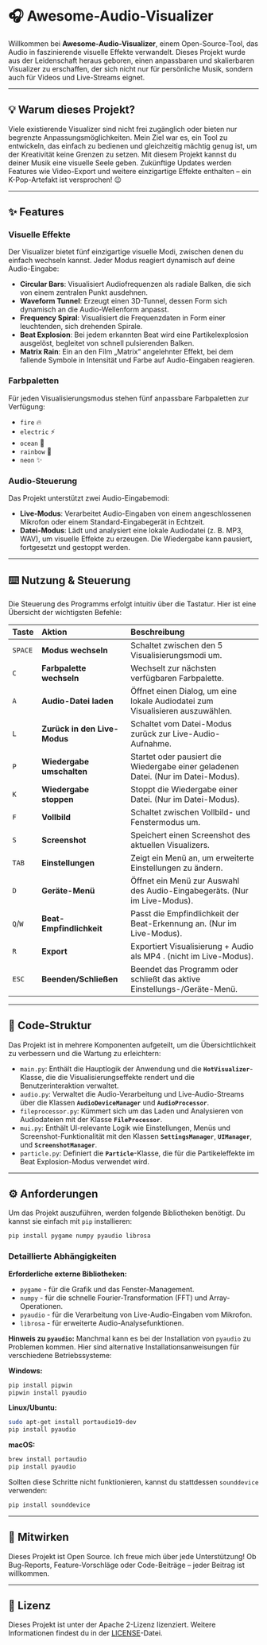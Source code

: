 # 🎧 Awesome-Audio-Visualizer

Willkommen bei **Awesome-Audio-Visualizer**, einem Open-Source-Tool, das Audio in faszinierende visuelle Effekte verwandelt. Dieses Projekt wurde aus der Leidenschaft heraus geboren, einen anpassbaren und skalierbaren Visualizer zu erschaffen, der sich nicht nur für persönliche Musik, sondern auch für Videos und Live-Streams eignet.

---

## 💡 Warum dieses Projekt?

Viele existierende Visualizer sind nicht frei zugänglich oder bieten nur begrenzte Anpassungsmöglichkeiten. Mein Ziel war es, ein Tool zu entwickeln, das einfach zu bedienen und gleichzeitig mächtig genug ist, um der Kreativität keine Grenzen zu setzen. Mit diesem Projekt kannst du deiner Musik eine visuelle Seele geben. Zukünftige Updates werden Features wie Video-Export und weitere einzigartige Effekte enthalten – ein K-Pop-Artefakt ist versprochen! 😉

---

## ✨ Features

### Visuelle Effekte

Der Visualizer bietet fünf einzigartige visuelle Modi, zwischen denen du einfach wechseln kannst. Jeder Modus reagiert dynamisch auf deine Audio-Eingabe:

* **Circular Bars**: Visualisiert Audiofrequenzen als radiale Balken, die sich von einem zentralen Punkt ausdehnen.
* **Waveform Tunnel**: Erzeugt einen 3D-Tunnel, dessen Form sich dynamisch an die Audio-Wellenform anpasst.
* **Frequency Spiral**: Visualisiert die Frequenzdaten in Form einer leuchtenden, sich drehenden Spirale.
* **Beat Explosion**: Bei jedem erkannten Beat wird eine Partikelexplosion ausgelöst, begleitet von schnell pulsierenden Balken.
* **Matrix Rain**: Ein an den Film „Matrix“ angelehnter Effekt, bei dem fallende Symbole in Intensität und Farbe auf Audio-Eingaben reagieren.

### Farbpaletten

Für jeden Visualisierungsmodus stehen fünf anpassbare Farbpaletten zur Verfügung:

* `fire` 🔥
* `electric` ⚡
* `ocean` 🌊
* `rainbow` 🌈
* `neon` ✨

### Audio-Steuerung

Das Projekt unterstützt zwei Audio-Eingabemodi:

* **Live-Modus**: Verarbeitet Audio-Eingaben von einem angeschlossenen Mikrofon oder einem Standard-Eingabegerät in Echtzeit.
* **Datei-Modus**: Lädt und analysiert eine lokale Audiodatei (z. B. MP3, WAV), um visuelle Effekte zu erzeugen. Die Wiedergabe kann pausiert, fortgesetzt und gestoppt werden.

---

## ⌨️ Nutzung & Steuerung

Die Steuerung des Programms erfolgt intuitiv über die Tastatur. Hier ist eine Übersicht der wichtigsten Befehle:

| Taste | Aktion | Beschreibung |
| :--- | :--- | :--- |
| `SPACE` | **Modus wechseln** | Schaltet zwischen den 5 Visualisierungsmodi um. |
| `C` | **Farbpalette wechseln** | Wechselt zur nächsten verfügbaren Farbpalette. |
| `A` | **Audio-Datei laden** | Öffnet einen Dialog, um eine lokale Audiodatei zum Visualisieren auszuwählen. |
| `L` | **Zurück in den Live-Modus** | Schaltet vom Datei-Modus zurück zur Live-Audio-Aufnahme. |
| `P` | **Wiedergabe umschalten** | Startet oder pausiert die Wiedergabe einer geladenen Datei. (Nur im Datei-Modus). |
| `K` | **Wiedergabe stoppen** | Stoppt die Wiedergabe einer Datei. (Nur im Datei-Modus). |
| `F` | **Vollbild** | Schaltet zwischen Vollbild- und Fenstermodus um. |
| `S` | **Screenshot** | Speichert einen Screenshot des aktuellen Visualizers. |
| `TAB` | **Einstellungen** | Zeigt ein Menü an, um erweiterte Einstellungen zu ändern. |
| `D` | **Geräte-Menü** | Öffnet ein Menü zur Auswahl des Audio-Eingabegeräts. (Nur im Live-Modus). |
| `Q`/`W` | **Beat-Empfindlichkeit** | Passt die Empfindlichkeit der Beat-Erkennung an. (Nur im Live-Modus). |
| `R` | **Export** | Exportiert Visualisierung + Audio als MP4 . (nicht im Live-Modus). |
| `ESC` | **Beenden/Schließen** | Beendet das Programm oder schließt das aktive Einstellungs-/Geräte-Menü. |

---

## 📂 Code-Struktur

Das Projekt ist in mehrere Komponenten aufgeteilt, um die Übersichtlichkeit zu verbessern und die Wartung zu erleichtern:

* `main.py`: Enthält die Hauptlogik der Anwendung und die **`HotVisualizer`**-Klasse, die die Visualisierungseffekte rendert und die Benutzerinteraktion verwaltet.
* `audio.py`: Verwaltet die Audio-Verarbeitung und Live-Audio-Streams über die Klassen **`AudioDeviceManager`** und **`AudioProcessor`**.
* `fileprocessor.py`: Kümmert sich um das Laden und Analysieren von Audiodateien mit der Klasse **`FileProcessor`**.
* `mui.py`: Enthält UI-relevante Logik wie Einstellungen, Menüs und Screenshot-Funktionalität mit den Klassen **`SettingsManager`**, **`UIManager`**, und **`ScreenshotManager`**.
* `particle.py`: Definiert die **`Particle`**-Klasse, die für die Partikeleffekte im Beat Explosion-Modus verwendet wird.

---

## ⚙️ Anforderungen

Um das Projekt auszuführen, werden folgende Bibliotheken benötigt. Du kannst sie einfach mit `pip` installieren:

```bash
pip install pygame numpy pyaudio librosa
````

### Detaillierte Abhängigkeiten

**Erforderliche externe Bibliotheken:**

  * `pygame` - für die Grafik und das Fenster-Management.
  * `numpy` - für die schnelle Fourier-Transformation (FFT) und Array-Operationen.
  * `pyaudio` - für die Verarbeitung von Live-Audio-Eingaben vom Mikrofon.
  * `librosa` - für erweiterte Audio-Analysefunktionen.

**Hinweis zu `pyaudio`:**
Manchmal kann es bei der Installation von `pyaudio` zu Problemen kommen. Hier sind alternative Installationsanweisungen für verschiedene Betriebssysteme:

**Windows:**

```bash
pip install pipwin
pipwin install pyaudio
```

**Linux/Ubuntu:**

```bash
sudo apt-get install portaudio19-dev
pip install pyaudio
```

**macOS:**

```bash
brew install portaudio
pip install pyaudio
```

Sollten diese Schritte nicht funktionieren, kannst du stattdessen `sounddevice` verwenden:

```bash
pip install sounddevice
```

-----

## 🤝 Mitwirken

Dieses Projekt ist Open Source. Ich freue mich über jede Unterstützung\! Ob Bug-Reports, Feature-Vorschläge oder Code-Beiträge – jeder Beitrag ist willkommen.

-----

## 📝 Lizenz

Dieses Projekt ist unter der Apache 2-Lizenz lizenziert. Weitere Informationen findest du in der [LICENSE](LICENSE)-Datei.

